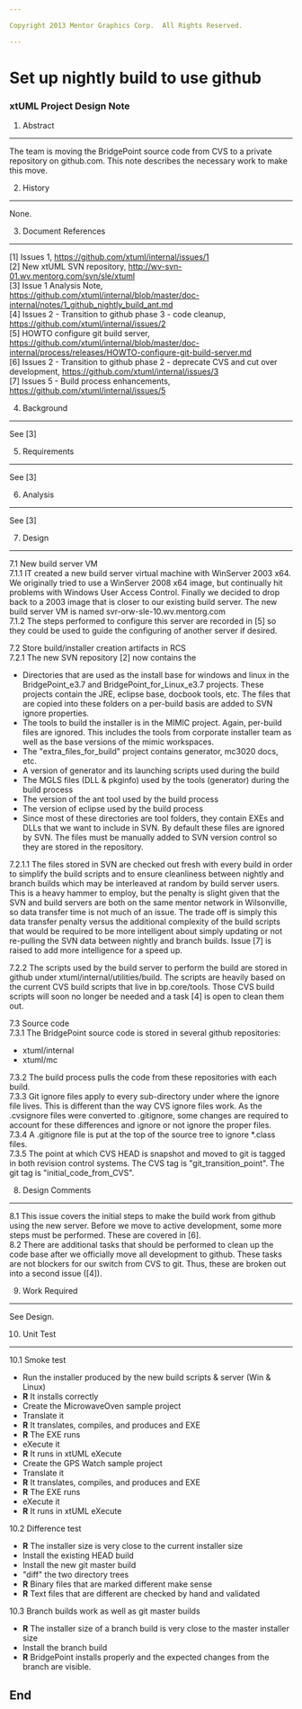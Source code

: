 ```yaml
---

Copyright 2013 Mentor Graphics Corp.  All Rights Reserved.

---
```


# Set up nightly build to use github
### xtUML Project Design Note



1. Abstract
-----------
The team is moving the BridgePoint source code from CVS to a private 
repository on github.com. This note describes the necessary work to make this 
move.

2. History
----------
None.

3. Document References
----------------------
[1] Issues 1, https://github.com/xtuml/internal/issues/1   
[2] New xtUML SVN repository, http://wv-svn-01.wv.mentorg.com/svn/sle/xtuml   
[3] Issue 1 Analysis Note, https://github.com/xtuml/internal/blob/master/doc-internal/notes/1_github_nightly_build_ant.md   
[4] Issues 2 - Transition to github phase 3 - code cleanup, https://github.com/xtuml/internal/issues/2   
[5] HOWTO configure git build server, https://github.com/xtuml/internal/blob/master/doc-internal/process/releases/HOWTO-configure-git-build-server.md  
[6] Issues 2 - Transition to github phase 2 - deprecate CVS and cut over development, https://github.com/xtuml/internal/issues/3        
[7] Issues 5 - Build process enhancements, https://github.com/xtuml/internal/issues/5  

4. Background
-------------
See [3]

5. Requirements
---------------
See [3]

6. Analysis
-----------
See [3]

7. Design
---------
7.1  New build server VM  
7.1.1  IT created a new build server virtual machine with WinServer 2003 x64.  
  We originally tried to use a WinServer 2008 x64 image, but continually hit 
  problems with Windows User Access Control.  Finally we decided to drop back 
  to a 2003 image that is closer to our existing build server.  The new build
  server VM is named svr-orw-sle-10.wv.mentorg.com   
7.1.2  The steps performed to configure this server are recorded in [5] so they
  could be used to guide the configuring of another server if desired.  

7.2  Store build/installer creation artifacts in RCS   
7.2.1  The new SVN repository [2] now contains the   
  * Directories that are used as the install base for windows and linux in the 
  BridgePoint_e3.7 and BridgePoint_for_Linux_e3.7 projects.  These projects 
  contain the JRE, eclipse base, docbook tools, etc.  The files that are copied
  into these folders on a per-build basis are added to SVN ignore properties.
  * The tools to build the installer is in the MIMIC project.  Again, per-build
  files are ignored.  This includes the tools from corporate installer team as 
  well as the base versions of the mimic workspaces.
  * The "extra_files_for_build" project contains generator, mc3020 docs, etc.
  * A version of generator and its launching scripts used during the build
  * The MGLS files (DLL & pkginfo) used by the tools (generator) during
  the build process
  * The version of the ant tool used by the build process
  * The version of eclipse used by the build process
  * Since most of these directories are tool folders, they contain EXEs and DLLs
  that we want to include in SVN.  By default these files are ignored by SVN.
  The files must be manually added to SVN version control so they are stored in
  the repository.  

7.2.1.1   The files stored in SVN are checked out fresh with every build in order
  to simplify the build scripts and to ensure cleanliness between nightly and branch
  builds which may be interleaved at random by build server users.  This is a heavy
  hammer to employ, but the penalty is slight given that the SVN and build servers are
  both on the same mentor network in Wilsonville, so data transfer time is not much 
  of an issue.  The trade off is simply this data transfer penalty versus the 
  additional complexity of the build scripts that would be required to be more 
  intelligent about simply updating or not re-pulling the SVN data between nightly
  and branch builds. Issue [7] is raised to add more intelligence for a speed up.  
                           
7.2.2  The scripts used by the build server to perform the build are stored in 
  github under xtuml/internal/utilities/build.  The scripts are heavily based
  on the current CVS build scripts that live in bp.core/tools.  Those CVS build
  scripts will soon no longer be needed and a task [4] is open to clean them
  out.  

7.3  Source code  
7.3.1  The BridgePoint source code is stored in several github repositories:
  * xtuml/internal
  * xtuml/mc

7.3.2  The build process pulls the code from these repositories with each 
  build.  
7.3.3  Git ignore files apply to every sub-directory under where the ignore file
  lives.  This is different than the way CVS ignore files work.  As the 
  .cvsignore files were converted to .gitignore, some changes are required to
  account for these differences and ignore or not ignore the proper files.  
7.3.4  A .gitignore file is put at the top of the source tree to ignore *.class
  files.  
7.3.5  The point at which CVS HEAD is snapshot and moved to git is tagged in
  both revision control systems.  The CVS tag is "git_transition_point".  The git
  tag is "initial_code_from_CVS".
  
8. Design Comments
------------------
8.1  This issue covers the initial steps to make the build work from github
  using the new server.  Before we move to active development, some more steps
  must be performed.  These are covered in [6].  
8.2  There are additional tasks that should be performed to clean up the code
  base after we officially move all development to github.  These tasks are not
  blockers for our switch from CVS to git.  Thus, these are broken out into a 
  second issue ([4]).  

9. Work Required
----------------
See Design.

10. Unit Test
------------
10.1 Smoke test   
  - Run the installer produced by the new build scripts & server (Win & Linux)
  - __R__ It installs correctly
  - Create the MicrowaveOven sample project
  - Translate it
  - __R__ It translates, compiles, and produces and EXE
  - __R__ The EXE runs
  - eXecute it
  - __R__ It runs in xtUML eXecute 
  - Create the GPS Watch sample project
  - Translate it
  - __R__ It translates, compiles, and produces and EXE
  - __R__ The EXE runs
  - eXecute it
  - __R__ It runs in xtUML eXecute 
  
10.2 Difference test  
  - __R__ The installer size is very close to the current installer size
  - Install the existing HEAD build
  - Install the new git master build
  - "diff" the two directory trees
  - __R__ Binary files that are marked different make sense
  - __R__ Text files that are different are checked by hand and validated 

10.3 Branch builds work as well as git master builds  
  - __R__ The installer size of a branch build is very close to the master 
  installer size
  - Install the branch build
  - __R__ BridgePoint installs properly and the expected changes from the branch are
  visible. 

End
---

